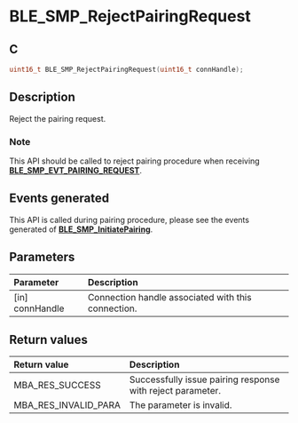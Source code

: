 # BLE_SMP_RejectPairingRequest

## C

```c
uint16_t BLE_SMP_RejectPairingRequest(uint16_t connHandle);
```

## Description

Reject the pairing request.

### Note

This API should be called to reject pairing procedure when receiving **[BLE_SMP_EVT_PAIRING_REQUEST](GUID-DA3C91C3-3ACA-4850-B469-FDF748DD2D87.md)**.

## Events generated

This API is called during pairing procedure, please see the events generated of **[BLE_SMP_InitiatePairing](GUID-8F2CEAE0-3C28-4A9B-8A69-166F2E5F2B67.md)**.

## Parameters

|Parameter|Description|
|:---|:---|
|\[in\] connHandle|Connection handle associated with this connection.|

## Return values

|Return value|Description|
|:---|:---|
MBA_RES_SUCCESS|Successfully issue pairing response with reject parameter.|
MBA_RES_INVALID_PARA|The parameter is invalid.|
